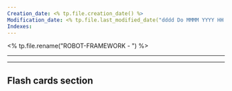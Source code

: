 ```yaml
---
Creation_date: <% tp.file.creation_date() %>
Modification_date: <% tp.file.last_modified_date("dddd Do MMMM YYYY HH:mm:ss") %>
Indexes:
---
```

<% tp.file.rename("ROBOT-FRAMEWORK - ") %>


----








---
## Flash cards section

